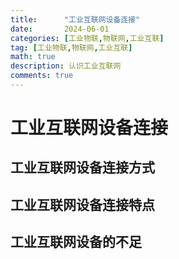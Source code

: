 ```yaml
---
title:      "工业互联网设备连接"
date:       2024-06-01
categories: [工业物联,物联网,工业互联]
tag: [工业物联,物联网,工业互联]
math: true
description: 认识工业互联网
comments: true
---
```


# 工业互联网设备连接
## 工业互联网设备连接方式
## 工业互联网设备连接特点
## 工业互联网设备的不足